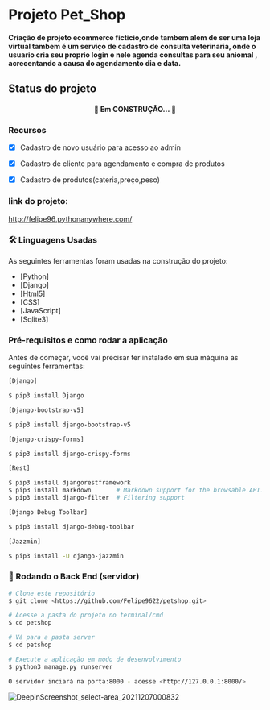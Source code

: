# Projeto Pet_Shop

#### Criação de projeto ecommerce ficticio,onde tambem alem de ser uma loja virtual tambem é um serviço de cadastro de consulta veterinaria, onde o usuario cria seu proprio login e nele agenda consultas para seu aniomal , acrecentando a causa do agendamento dia e data.

## Status do projeto
<h4 align="center"> 
	🚧  Em CONSTRUÇÂO...  🚧
</h4>

### Recursos

- [x] Cadastro de novo usuário para acesso ao admin
- [x] Cadastro de cliente para agendamento e compra de produtos
- [x] Cadastro de produtos(cateria,preço,peso) 


### link do projeto:
http://felipe96.pythonanywhere.com/ 


### 🛠 Linguagens Usadas

As seguintes ferramentas foram usadas na construção do projeto:

- [Python]
- [Django]
- [Html5]
- [CSS]
- [JavaScript]
- [Sqlite3]

### Pré-requisitos e como rodar a aplicação
Antes de começar, você vai precisar ter instalado em sua máquina as seguintes ferramentas:

``` bash
[Django]

$ pip3 install Django

[Django-bootstrap-v5]

$ pip3 install django-bootstrap-v5

[Django-crispy-forms]

$ pip3 install django-crispy-forms

[Rest]

$ pip3 install djangorestframework
$ pip3 install markdown       # Markdown support for the browsable API.
$ pip3 install django-filter  # Filtering support

[Django Debug Toolbar]

$ pip3 install django-debug-toolbar

[Jazzmin]

$ pip3 install -U django-jazzmin

```

### 🎲 Rodando o Back End (servidor)

```bash
# Clone este repositório
$ git clone <https://github.com/Felipe9622/petshop.git>

# Acesse a pasta do projeto no terminal/cmd
$ cd petshop

# Vá para a pasta server
$ cd petshop

# Execute a aplicação em modo de desenvolvimento
$ python3 manage.py runserver

O servidor inciará na porta:8000 - acesse <http://127.0.0.1:8000/> 

```

![DeepinScreenshot_select-area_20211207000832](https://user-images.githubusercontent.com/51293199/144959284-3ddb81cd-762b-4c11-81a8-bedcd0a2a9f8.png)

